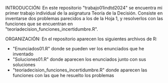 INTRODUCCIÓN:
En este repositorio "trabajo01indtd2024" se encuentra mi primer trabajo individual de la asignatura Teoría de la Decisión.
Consiste en inventarse dos problemas parecidos a los de la Hoja 1, y resolverlos con las funciones que se encuentran en "teoriadecision_funciones_incertidumbre.R".

ORGANIZACIÓN:
En el repositorio aparecen los siguientes archivos de R:
- "Enunciados01.R" donde se pueden ver los enunciados que he inventado
- "Soluciones01.R" donde aparecen los enunciados junto con sus soluciones
- "teoriadecision_funciones_incertidumbre.R" donde aparecen las funciones con las que he resuelto los problemas
